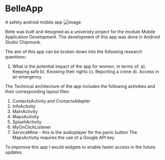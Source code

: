 # BelleApp
A safety android mobile app
![image](https://github.com/ucmt10/BelleApp/assets/99745782/e4e99c59-7fbc-4018-84c7-248962a79118)

Belle was built and designed as a univeristy project for the module Mobile Application Development. The development of this app was done in Android Studio Chipmunk.

The aim of this app can be broken down into the following research questions:
  1. What is the potential impact of the app for women, in terms of:
    a). Keeping safe
    b). Knowing their rights 
    c). Reporting a crime 
    d). Access in an emergency

The Technical architecture of the app includes the following activities and their corresponding layout files:
  1. ContactsActivity and ContactsAdapter
  2. InfoActivity
  3. MainActivity
  4. MapsActivity
  5. SplashActivity
  6. MyOnClickListener
  7. ServiceMine - this is the audioplayer for the panic button
The MapsActivity requires the use of a Google API key 










To imporove this app I would widgets to enable faster access in the future updates. 
 
